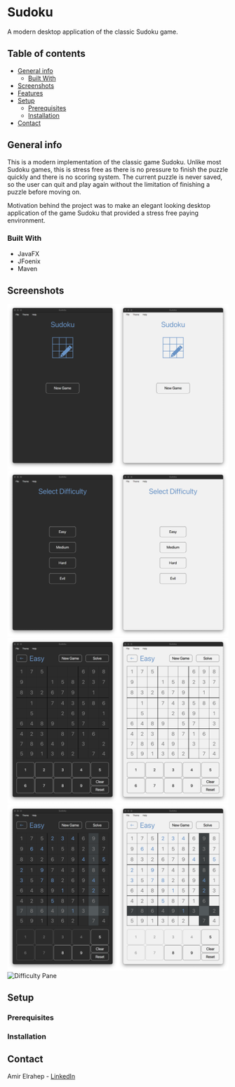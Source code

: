 # Sudoku

A modern desktop application of the classic Sudoku game.

## Table of contents

* [General info](#general-info)
    * [Built With](#built-with)
* [Screenshots](#screenshots)
* [Features](#features)
* [Setup](#setup)
    * [Prerequisites](prerequisites)
    * [Installation](installation)
* [Contact](#contact)

## General info

This is a modern implementation of the classic game Sudoku. Unlike most Sudoku games, this is stress free as there
is no pressure to finish the puzzle quickly and there is no scoring system. The current puzzle is never saved, so the
user can quit and play again without the limitation of finishing a puzzle before moving on.

Motivation behind the project was to make an elegant looking desktop application of the game Sudoku that provided a
stress free paying environment.

### Built With
* JavaFX
* JFoenix
* Maven

## Screenshots

![Start Pane](src/main/resources/com/amir/images/README%20images/start_pane.png)
![Difficulty Pane](src/main/resources/com/amir/images/README%20images/difficulty_pane.png)
![Difficulty Pane](src/main/resources/com/amir/images/README%20images/game_pane.png)
![Difficulty Pane](src/main/resources/com/amir/images/README%20images/game_pane_play.png)
![Difficulty Pane](src/main/resources/com/amir/images/README%20images/game_play.gif)


## Setup

### Prerequisites

### Installation

## Contact

Amir Elrahep - [LinkedIn](https://www.linkedin.com/in/amir-elrahep-4141a1154/)
